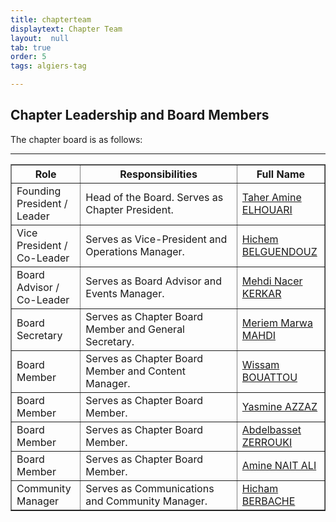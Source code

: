 ```yaml
---
title: chapterteam
displaytext: Chapter Team
layout:  null
tab: true
order: 5
tags: algiers-tag

---
```


## Chapter Leadership and Board Members

The chapter board is as follows:

<table cellpadding="5" cellspacing="0" border="1">
  <tr><th>Role</th>
      <th width="50%">Responsibilities</th>
      <th>Full Name</th></tr>
  
  <tr><td>Founding President / Leader</td>
      <td>Head of the Board. Serves as Chapter President.</td>
      <td><a target="_blank" rel="noopener" href="https://www.linkedin.com/in/MrTaherAmine/">Taher Amine ELHOUARI</a></td>

  <tr><td>Vice President / Co-Leader </td>
      <td>Serves as Vice-President and Operations Manager.</td>
      <td><a target="_blank" rel="noopener" href="https://www.linkedin.com/in/hvb-xx7/">Hichem BELGUENDOUZ</a></td>
    
 <tr><td>Board Advisor / Co-Leader </td>
      <td>Serves as Board Advisor and Events Manager.</td>
      <td><a target="_blank" rel="noopener" href="https://www.linkedin.com/in/mehdi-nacer-kerkar-cyber-security-consultant/">Mehdi Nacer KERKAR</a></td>

  <tr><td>Board Secretary</td>
      <td>Serves as Chapter Board Member and General Secretary.</td>
      <td><a target="_blank" rel="noopener" href="https://www.linkedin.com/in/meriem-marwa-mahdi-579b09168/">Meriem Marwa MAHDI</a></td>
    
  <tr><td>Board Member</td>
      <td>Serves as Chapter Board Member and Content Manager.</td>
      <td><a target="_blank" rel="noopener" href="https://www.linkedin.com/in/wissam-bouattou/">Wissam BOUATTOU</a></td>
    
 <tr><td>Board Member</td>
      <td>Serves as Chapter Board Member.</td>
      <td><a target="_blank" rel="noopener" href="https://www.linkedin.com/in/yasmine-azzaz-533aaa91/">Yasmine AZZAZ</a></td>

  <tr><td>Board Member</td>
      <td>Serves as Chapter Board Member.</td>
      <td><a target="_blank" rel="noopener" href="https://www.linkedin.com/in/abdelbasset-zerrouki-34b10710/">Abdelbasset ZERROUKI</a></td>

  <tr><td>Board Member</td>
      <td>Serves as Chapter Board Member.</td>
      <td><a target="_blank" rel="noopener" href="https://www.linkedin.com/in/amine-nait-ali">Amine NAIT ALI</a></td>

  <tr><td>Community Manager</td>
      <td>Serves as Communications and Community Manager.</td>
      <td><a target="_blank" rel="noopener" href="https://www.linkedin.com/in/hichamberbache/">Hicham BERBACHE</a></td>

      
<hr/>
